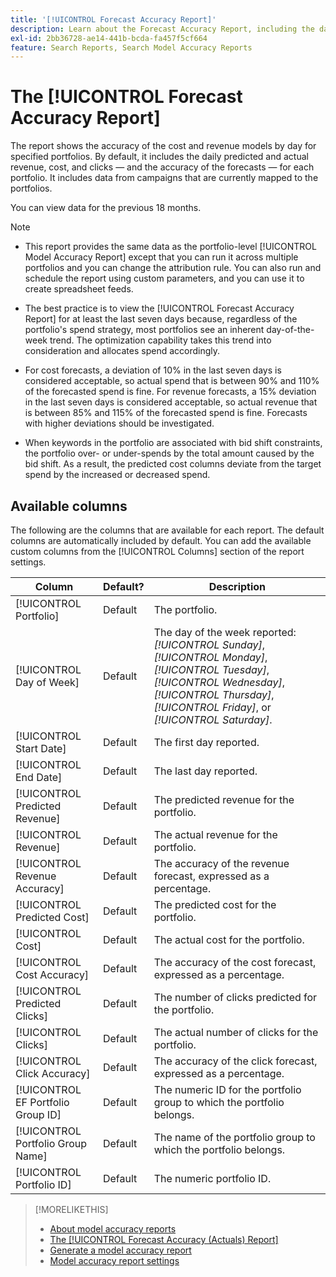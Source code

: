 ```yaml
---
title: '[!UICONTROL Forecast Accuracy Report]'
description: Learn about the Forecast Accuracy Report, including the data columns.
exl-id: 2bb36728-ae14-441b-bcda-fa457f5cf664
feature: Search Reports, Search Model Accuracy Reports
---
```

# The [!UICONTROL Forecast Accuracy Report]

The report shows the accuracy of the cost and revenue models by day for specified portfolios. By default, it includes the daily predicted and actual revenue, cost, and clicks &mdash; and the accuracy of the forecasts &mdash; for each portfolio. It includes data from campaigns that are currently mapped to the portfolios.

You can view data for the previous 18 months.

>[!NOTE]
>
>* This report provides the same data as the portfolio-level [!UICONTROL Model Accuracy Report] except that you can run it across multiple portfolios and you can change the attribution rule. You can also run and schedule the report using custom parameters, and you can use it to create spreadsheet feeds.
>
>* The best practice is to view the [!UICONTROL Forecast Accuracy Report] for at least the last seven days because, regardless of the portfolio's spend strategy, most portfolios see an inherent day-of-the-week trend. The optimization capability takes this trend into consideration and allocates spend accordingly.
>
>* For cost forecasts, a deviation of 10% in the last seven days is considered acceptable, so actual spend that is between 90% and 110% of the forecasted spend is fine. For revenue forecasts, a 15% deviation in the last seven days is considered acceptable, so actual revenue that is between 85% and 115% of the forecasted spend is fine. Forecasts with higher deviations should be investigated.
>
>* When keywords in the portfolio are associated with bid shift constraints, the portfolio over- or under-spends by the total amount caused by the bid shift. As a result, the predicted cost columns deviate from the target spend by the increased or decreased spend.

## Available columns

The following are the columns that are available for each report. The default columns are automatically included by default. You can add the available custom columns from the [!UICONTROL Columns] section of the report settings.

| Column | Default? | Description |
|----|----|----|
| [!UICONTROL Portfolio] | Default | The portfolio. |
| [!UICONTROL Day of Week] | Default | The day of the week reported: <i>[!UICONTROL Sunday]</i>, <i>[!UICONTROL Monday]</i>, <i>[!UICONTROL Tuesday]</i>, <i>[!UICONTROL Wednesday]</i>, <i>[!UICONTROL Thursday]</i>, <i>[!UICONTROL Friday]</i>, or <i>[!UICONTROL Saturday]</i>. |
| [!UICONTROL Start Date] | Default | The first day reported. |
| [!UICONTROL End Date] | Default | The last day reported. |
| [!UICONTROL Predicted Revenue] | Default | The predicted revenue for the portfolio. |
| [!UICONTROL Revenue] | Default | The actual revenue for the portfolio. |
| [!UICONTROL Revenue Accuracy] | Default | The accuracy of the revenue forecast, expressed as a percentage. |
| [!UICONTROL Predicted Cost] | Default | The predicted cost for the portfolio. |
| [!UICONTROL Cost] | Default | The actual cost for the portfolio. |
| [!UICONTROL Cost Accuracy] | Default | The accuracy of the cost forecast, expressed as a percentage. |
| [!UICONTROL Predicted Clicks] | Default | The number of clicks predicted for the portfolio. |
| [!UICONTROL Clicks] | Default | The actual number of clicks for the portfolio. |
| [!UICONTROL Click Accuracy] | Default | The accuracy of  the click forecast, expressed as a percentage. |
| [!UICONTROL EF Portfolio Group ID] | Default | The numeric ID for the portfolio group to which the portfolio belongs. |
| [!UICONTROL Portfolio Group Name] | Default | The name of the portfolio group to which the portfolio belongs. |
| [!UICONTROL Portfolio ID] | Default | The numeric portfolio ID. |

>[!MORELIKETHIS]
>
>* [About model accuracy reports](/help/search-social-commerce/reports/management/model-accuracy/model-accuracy-report-about.md)
>* [The [!UICONTROL Forecast Accuracy (Actuals) Report]](forecast-accuracy-actuals-report.md)
>* [Generate a model accuracy report](model-accuracy-report-generate.md)
>* [Model accuracy report settings](/help/search-social-commerce/reports/management/model-accuracy/model-accuracy-report-settings.md)
